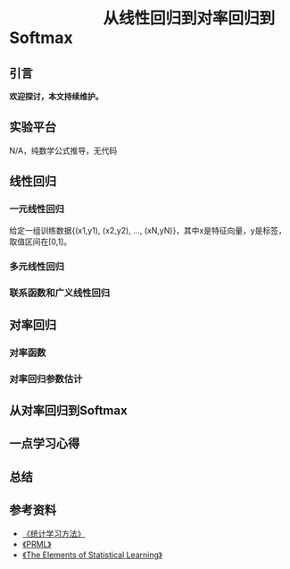 # 　　　　　　从线性回归到对率回归到Softmax
## 引言


**欢迎探讨，本文持续维护。**



## 实验平台

N/A，纯数学公式推导，无代码



## 线性回归

### 一元线性回归

给定一组训练数据{(x1,y1), (x2,y2), ..., (xN,yN)}，其中x是特征向量，y是标签，取值区间在[0,1]。

### 多元线性回归
### 联系函数和广义线性回归



## 对率回归

### 对率函数

### 对率回归参数估计



## 从对率回归到Softmax



## 一点学习心得

## 总结



## 参考资料

+ [《统计学习方法》](https://book.douban.com/subject/10590856/)
+ [《PRML》](https://www.douban.com/group/471521/)
+ [《The Elements of Statistical Learning》](https://book.douban.com/subject/3294335/)
